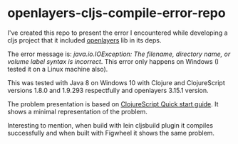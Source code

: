 # openlayers-cljs-compile-error-repo

I've created this repo to present the error I encountered while developing a cljs project that it included [openlayers](https://github.com/cljsjs/packages/tree/master/openlayers) lib in its deps.

The error message is: *java.io.IOException: The filename, directory name, or volume label syntax is incorrect*. This error only happens on Windows (I tested it on a Linux machine also).

This was tested with Java 8 on Windows 10 with Clojure and ClojureScript
versions 1.8.0 and 1.9.293 respectfully and openlayers 3.15.1 version.

The problem presentation is based on [ClojureScript Quick start guide](https://clojurescript.org/guides/quick-start). It shows a minimal representation of the problem.

Interesting to mention, when build with lein cljsbuild plugin it compiles successfully and when built with Figwheel it shows the same problem.
